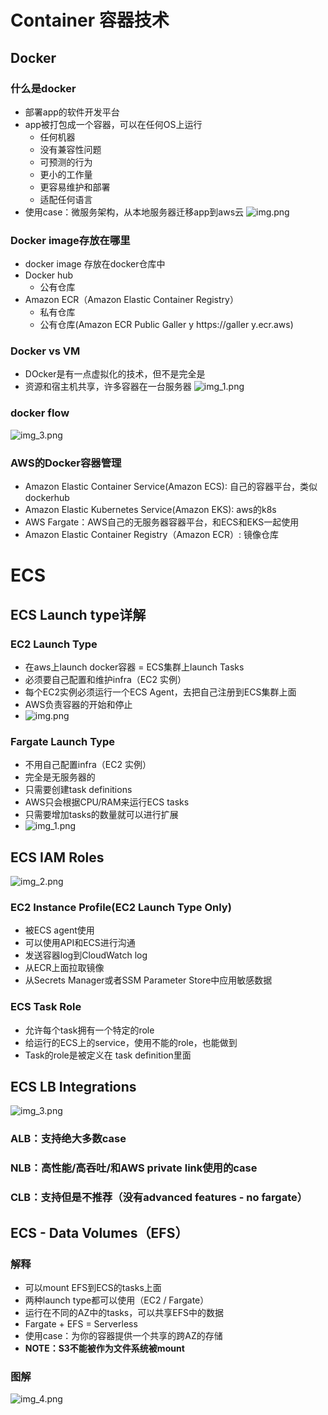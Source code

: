 # Container 容器技术
## Docker
### 什么是docker
- 部署app的软件开发平台
- app被打包成一个容器，可以在任何OS上运行
  - 任何机器
  - 没有兼容性问题
  - 可预测的行为
  - 更小的工作量
  - 更容易维护和部署
  - 适配任何语言
- 使用case：微服务架构，从本地服务器迁移app到aws云
![img.png](container/img.png)

### Docker image存放在哪里
- docker image 存放在docker仓库中
- Docker hub
  - 公有仓库
- Amazon ECR（Amazon Elastic Container Registry）
  - 私有仓库
  - 公有仓库(Amazon ECR Public Galler y https://galler y.ecr.aws)

### Docker vs VM
- DOcker是有一点虚拟化的技术，但不是完全是
- 资源和宿主机共享，许多容器在一台服务器
![img_1.png](container/img_1.png)

### docker flow
![img_3.png](container/img_3.png)

### AWS的Docker容器管理
- Amazon Elastic Container Service(Amazon ECS): 自己的容器平台，类似dockerhub
- Amazon Elastic Kubernetes Service(Amazon EKS): aws的k8s
- AWS Fargate：AWS自己的无服务器容器平台，和ECS和EKS一起使用
- Amazon Elastic Container Registry（Amazon ECR）: 镜像仓库

# ECS
## ECS Launch type详解
### EC2 Launch Type
- 在aws上launch docker容器 = ECS集群上launch Tasks
- 必须要自己配置和维护infra（EC2 实例）
- 每个EC2实例必须运行一个ECS Agent，去把自己注册到ECS集群上面
- AWS负责容器的开始和停止
- ![img.png](img.png)

### Fargate Launch Type
- 不用自己配置infra（EC2 实例）
- 完全是无服务器的
- 只需要创建task definitions
- AWS只会根据CPU/RAM来运行ECS tasks
- 只需要增加tasks的数量就可以进行扩展
- ![img_1.png](img_1.png)

## ECS IAM Roles
![img_2.png](img_2.png)

### EC2 Instance Profile(EC2 Launch Type Only)
- 被ECS agent使用
- 可以使用API和ECS进行沟通
- 发送容器log到CloudWatch log
- 从ECR上面拉取镜像
- 从Secrets Manager或者SSM Parameter Store中应用敏感数据

### ECS Task Role
- 允许每个task拥有一个特定的role
- 给运行的ECS上的service，使用不能的role，也能做到
- Task的role是被定义在 task definition里面

## ECS LB Integrations
![img_3.png](img_3.png)
### ALB：支持绝大多数case
### NLB：高性能/高吞吐/和AWS private link使用的case
### CLB：支持但是不推荐（没有advanced features - no fargate）

## ECS - Data Volumes（EFS）
### 解释
- 可以mount EFS到ECS的tasks上面
- 两种launch type都可以使用（EC2 / Fargate）
- 运行在不同的AZ中的tasks，可以共享EFS中的数据
- Fargate + EFS = Serverless
- 使用case：为你的容器提供一个共享的跨AZ的存储
- **NOTE：S3不能被作为文件系统被mount**

### 图解
![img_4.png](img_4.png)




